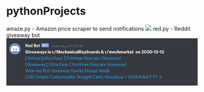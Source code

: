 # pythonProjects
amaze.py - Amazon price scraper to send notifications
![](amaze.png)
red.py - Reddit giveaway bot
![](red.png)
